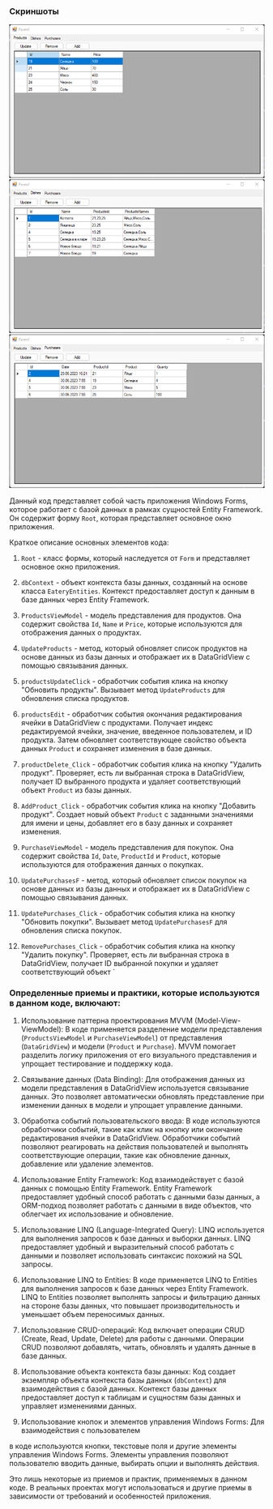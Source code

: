 ### Скриншоты

![](1.png)
![](2.png)
![](3.png)

Данный код представляет собой часть приложения Windows Forms, которое работает с базой данных в рамках сущностей Entity Framework. Он содержит форму `Root`, которая представляет основное окно приложения.

Краткое описание основных элементов кода:

1. `Root` - класс формы, который наследуется от `Form` и представляет основное окно приложения.

2. `dbContext` - объект контекста базы данных, созданный на основе класса `EateryEntities`. Контекст предоставляет доступ к данным в базе данных через Entity Framework.

3. `ProductsViewModel` - модель представления для продуктов. Она содержит свойства `Id`, `Name` и `Price`, которые используются для отображения данных о продуктах.

4. `UpdateProducts` - метод, который обновляет список продуктов на основе данных из базы данных и отображает их в DataGridView с помощью связывания данных.

5. `productsUpdateClick` - обработчик события клика на кнопку "Обновить продукты". Вызывает метод `UpdateProducts` для обновления списка продуктов.

6. `productsEdit` - обработчик события окончания редактирования ячейки в DataGridView с продуктами. Получает индекс редактируемой ячейки, значение, введенное пользователем, и ID продукта. Затем обновляет соответствующее свойство объекта данных `Product` и сохраняет изменения в базе данных.

7. `productDelete_Click` - обработчик события клика на кнопку "Удалить продукт". Проверяет, есть ли выбранная строка в DataGridView, получает ID выбранного продукта и удаляет соответствующий объект `Product` из базы данных.

8. `AddProduct_Click` - обработчик события клика на кнопку "Добавить продукт". Создает новый объект `Product` с заданными значениями для имени и цены, добавляет его в базу данных и сохраняет изменения.

9. `PurchaseViewModel` - модель представления для покупок. Она содержит свойства `Id`, `Date`, `ProductId` и `Product`, которые используются для отображения данных о покупках.

10. `UpdatePurchasesF` - метод, который обновляет список покупок на основе данных из базы данных и отображает их в DataGridView с помощью связывания данных.

11. `UpdatePurchases_Click` - обработчик события клика на кнопку "Обновить покупки". Вызывает метод `UpdatePurchasesF` для обновления списка покупок.

12. `RemovePurchases_Click` - обработчик события клика на кнопку "Удалить покупку". Проверяет, есть ли выбранная строка в DataGridView, получает ID выбранной покупки и удаляет соответствующий объект `

### Определенные приемы и практики, которые используются в данном коде, включают:

1. Использование паттерна проектирования MVVM (Model-View-ViewModel): В коде применяется разделение модели представления (`ProductsViewModel` и `PurchaseViewModel`) от представления (`DataGridView`) и модели (`Product` и `Purchase`). MVVM помогает разделить логику приложения от его визуального представления и упрощает тестирование и поддержку кода.

2. Связывание данных (Data Binding): Для отображения данных из модели представления в DataGridView используется связывание данных. Это позволяет автоматически обновлять представление при изменении данных в модели и упрощает управление данными.

3. Обработка событий пользовательского ввода: В коде используются обработчики событий, такие как клик на кнопку или окончание редактирования ячейки в DataGridView. Обработчики событий позволяют реагировать на действия пользователей и выполнять соответствующие операции, такие как обновление данных, добавление или удаление элементов.

4. Использование Entity Framework: Код взаимодействует с базой данных с помощью Entity Framework. Entity Framework предоставляет удобный способ работать с данными базы данных, а ORM-подход позволяет работать с данными в виде объектов, что облегчает их использование и обновление.

5. Использование LINQ (Language-Integrated Query): LINQ используется для выполнения запросов к базе данных и выборки данных. LINQ предоставляет удобный и выразительный способ работать с данными и позволяет использовать синтаксис похожий на SQL запросы.

6. Использование LINQ to Entities: В коде применяется LINQ to Entities для выполнения запросов к базе данных через Entity Framework. LINQ to Entities позволяет выполнять запросы и фильтрацию данных на стороне базы данных, что повышает производительность и уменьшает объем переносимых данных.

7. Использование CRUD-операций: Код включает операции CRUD (Create, Read, Update, Delete) для работы с данными. Операции CRUD позволяют добавлять, читать, обновлять и удалять данные в базе данных.

8. Использование объекта контекста базы данных: Код создает экземпляр объекта контекста базы данных (`dbContext`) для взаимодействия с базой данных. Контекст базы данных предоставляет доступ к таблицам и сущностям базы данных и управляет изменениями данных.

9. Использование кнопок и элементов управления Windows Forms: Для взаимодействия с пользователем

 в коде используются кнопки, текстовые поля и другие элементы управления Windows Forms. Элементы управления позволяют пользователю вводить данные, выбирать опции и выполнять действия.

Это лишь некоторые из приемов и практик, применяемых в данном коде. В реальных проектах могут использоваться и другие приемы в зависимости от требований и особенностей приложения.